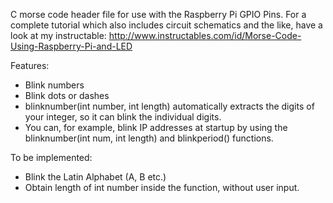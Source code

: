 C morse code header file for use with the Raspberry Pi GPIO Pins.
For a complete tutorial which also includes circuit schematics and the like, have a look at my instructable: http://www.instructables.com/id/Morse-Code-Using-Raspberry-Pi-and-LED 

Features:
- Blink numbers
- Blink dots or dashes
- blinknumber(int number, int length) automatically extracts the digits of your integer, so it can blink the individual digits.
- You can, for example, blink IP addresses at startup by using the blinknumber(int num, int length) and blinkperiod() functions.

To be implemented:
- Blink the Latin Alphabet (A, B etc.)
- Obtain length of int number inside the function, without user input.

